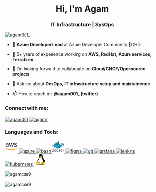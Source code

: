 <h1 align="center">Hi, I'm Agam</h1>
<h3 align="center">IT Infrastructure | SysOps</h3>

<p align="left"> <a href="https://twitter.com/agam001_" target="blank"><img src="https://img.shields.io/twitter/follow/agam001_?logo=twitter&style=for-the-badge" alt="agam001_" /></a> </p>

- 🔭 **Azure Developer Lead** at Azure Developer Community 📍CHD.

- 🌱 5+ years of experience working on **AWS, RedHat, Azure services, Terraform**

- 👯 I’m looking forward to collaborate on **Cloud/CNCF/Opensource projects**

- 💬 Ask me about **DevOps, IT infrastructure setup and maintainence**

- 📫 How to reach me **@agam001_  (twitter)**

<h3 align="left">Connect with me:</h3>
<p align="left">
<a href="https://twitter.com/agam001_" target="blank"><img align="center" src="https://raw.githubusercontent.com/rahuldkjain/github-profile-readme-generator/master/src/images/icons/Social/twitter.svg" alt="agam001" height="30" width="40" /></a>
<a href="https://linkedin.com/in/agam1" target="blank"><img align="center" src="https://raw.githubusercontent.com/rahuldkjain/github-profile-readme-generator/master/src/images/icons/Social/linked-in-alt.svg" alt="agam1" height="30" width="40" /></a>
</p>

<h3 align="left">Languages and Tools:</h3>
<p align="left"> <a href="https://aws.amazon.com" target="_blank" rel="noreferrer"> <img src="https://raw.githubusercontent.com/devicons/devicon/master/icons/amazonwebservices/amazonwebservices-original-wordmark.svg" alt="aws" width="40" height="40"/> </a> <a href="https://azure.microsoft.com/en-in/" target="_blank" rel="noreferrer"> <img src="https://www.vectorlogo.zone/logos/microsoft_azure/microsoft_azure-icon.svg" alt="azure" width="40" height="40"/> </a> <a href="https://www.gnu.org/software/bash/" target="_blank" rel="noreferrer"> <img src="https://www.vectorlogo.zone/logos/gnu_bash/gnu_bash-icon.svg" alt="bash" width="40" height="40"/> </a> <a href="https://circleci.com" target="_blank" rel="noreferrer"> </a> <a href="https://www.docker.com/" target="_blank" rel="noreferrer"> <img src="https://raw.githubusercontent.com/devicons/devicon/master/icons/docker/docker-original-wordmark.svg" alt="docker" width="40" height="40"/> </a> <a href="https://www.figma.com/" target="_blank" rel="noreferrer"> <img src="https://www.vectorlogo.zone/logos/figma/figma-icon.svg" alt="figma" width="40" height="40"/> </a> <a href="https://git-scm.com/" target="_blank" rel="noreferrer"> <img src="https://www.vectorlogo.zone/logos/git-scm/git-scm-icon.svg" alt="git" width="40" height="40"/> </a>  <a href="https://grafana.com" target="_blank" rel="noreferrer"> <img src="https://www.vectorlogo.zone/logos/grafana/grafana-icon.svg" alt="grafana" width="40" height="40"/> </a> <a href="https://www.jenkins.io" target="_blank" rel="noreferrer"> <img src="https://www.vectorlogo.zone/logos/jenkins/jenkins-icon.svg" alt="jenkins" width="40" height="40"/> </a> <a href="https://kubernetes.io" target="_blank" rel="noreferrer"> <img src="https://www.vectorlogo.zone/logos/kubernetes/kubernetes-icon.svg" alt="kubernetes" width="40" height="40"/> </a> <a href="https://www.linux.org/" target="_blank" rel="noreferrer"> <img src="https://raw.githubusercontent.com/devicons/devicon/master/icons/linux/linux-original.svg" alt="linux" width="40" height="40"/> </a>

<p><img align="center" src="https://github-readme-stats.vercel.app/api/top-langs?username=agamcse9&show_icons=true&locale=en&layout=compact" alt="agamcse9" /></p>

<p><img align="center" src="https://github-readme-streak-stats.herokuapp.com/?user=agamcse9&" alt="agamcse9" /></p>

